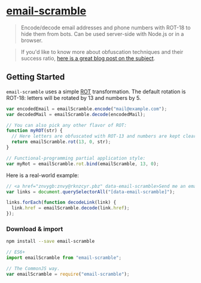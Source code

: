 # [email-scramble](https://www.npmjs.com/package/email-scramble)

> Encode/decode email addresses and phone numbers with ROT-18 to hide them from bots. Can be used server-side with Node.js or in a browser.

> If you'd like to know more about obfuscation techniques and their success ratio, [here is a great blog post on the subject](http://techblog.tilllate.com/2008/07/20/ten-methods-to-obfuscate-e-mail-addresses-compared/).

## Getting Started

`email-scramble` uses a simple [ROT](https://en.wikipedia.org/wiki/ROT13) transformation. The default rotation is ROT-18: letters will be rotated by 13 and numbers by 5.

```js
var encodedEmail = emailScramble.encode("mail@example.com");
var decodedMail = emailScramble.decode(encodedMail);

// You can also pick any other flavor of ROT:
function myROT(str) {
  // Here letters are obfuscated with ROT-13 and numbers are kept clear.
  return emailScramble.rot(13, 0, str);
}

// Functional-programming partial application style:
var myRot = emailScramble.rot.bind(emailScramble, 13, 0);
```

Here is a real-world example:

```js
// <a href="znvygb:znvy@rknzcyr.pbz" data-email-scramble>Send me an email!</a>
var links = document.querySelectorAll("[data-email-scramble]");

links.forEach(function decodeLink(link) {
  link.href = emailScramble.decode(link.href);
});
```

### Download & import

```sh
npm install --save email-scramble
```

```js
// ES6+
import emailScramble from "email-scramble";

// The CommonJS way.
var emailScramble = require("email-scramble");
```
